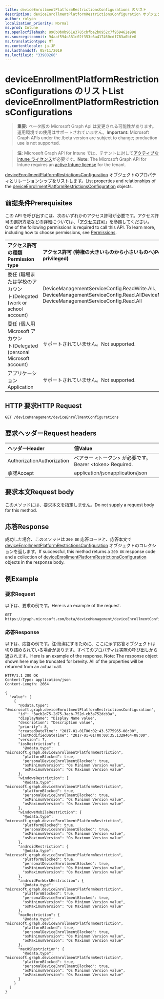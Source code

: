 ```yaml
---
title: deviceEnrollmentPlatformRestrictionsConfigurations のリスト
description: deviceEnrollmentPlatformRestrictionsConfiguration オブジェクトのプロパティとリレーションシップをリストします。
author: rolyon
localization_priority: Normal
ms.prod: Intune
ms.openlocfilehash: 890b0b0b961e3785cbfba2b0952c7f959462e998
ms.sourcegitcommit: 94aaf594c881c02f353c6a417460cdf783a0bfe0
ms.translationtype: MT
ms.contentlocale: ja-JP
ms.lasthandoff: 05/11/2019
ms.locfileid: "33900266"
---
```

# <a name="list-deviceenrollmentplatformrestrictionsconfigurations"></a><span data-ttu-id="a97bc-103">deviceEnrollmentPlatformRestrictionsConfigurations のリスト</span><span class="sxs-lookup"><span data-stu-id="a97bc-103">List deviceEnrollmentPlatformRestrictionsConfigurations</span></span>

> <span data-ttu-id="a97bc-104">**重要:** ベータ版の Microsoft Graph Api は変更される可能性があります。運用環境での使用はサポートされていません。</span><span class="sxs-lookup"><span data-stu-id="a97bc-104">**Important:** Microsoft Graph APIs under the /beta version are subject to change; production use is not supported.</span></span>

> <span data-ttu-id="a97bc-105">**注:** Microsoft Graph API for Intune では、テナントに対して[アクティブな intune ライセンス](https://go.microsoft.com/fwlink/?linkid=839381)が必要です。</span><span class="sxs-lookup"><span data-stu-id="a97bc-105">**Note:** The Microsoft Graph API for Intune requires an [active Intune license](https://go.microsoft.com/fwlink/?linkid=839381) for the tenant.</span></span>

<span data-ttu-id="a97bc-106">[deviceEnrollmentPlatformRestrictionsConfiguration](../resources/intune-onboarding-deviceenrollmentplatformrestrictionsconfiguration.md) オブジェクトのプロパティとリレーションシップをリストします。</span><span class="sxs-lookup"><span data-stu-id="a97bc-106">List properties and relationships of the [deviceEnrollmentPlatformRestrictionsConfiguration](../resources/intune-onboarding-deviceenrollmentplatformrestrictionsconfiguration.md) objects.</span></span>

## <a name="prerequisites"></a><span data-ttu-id="a97bc-107">前提条件</span><span class="sxs-lookup"><span data-stu-id="a97bc-107">Prerequisites</span></span>
<span data-ttu-id="a97bc-p101">この API を呼び出すには、次のいずれかのアクセス許可が必要です。アクセス許可の選択方法などの詳細については、「[アクセス許可](/graph/permissions-reference)」を参照してください。</span><span class="sxs-lookup"><span data-stu-id="a97bc-p101">One of the following permissions is required to call this API. To learn more, including how to choose permissions, see [Permissions](/graph/permissions-reference).</span></span>

|<span data-ttu-id="a97bc-110">アクセス許可の種類</span><span class="sxs-lookup"><span data-stu-id="a97bc-110">Permission type</span></span>|<span data-ttu-id="a97bc-111">アクセス許可 (特権の大きいものから小さいものへ)</span><span class="sxs-lookup"><span data-stu-id="a97bc-111">Permissions (from most to least privileged)</span></span>|
|:---|:---|
|<span data-ttu-id="a97bc-112">委任 (職場または学校のアカウント)</span><span class="sxs-lookup"><span data-stu-id="a97bc-112">Delegated (work or school account)</span></span>|<span data-ttu-id="a97bc-113">DeviceManagementServiceConfig.ReadWrite.All、DeviceManagementServiceConfig.Read.All</span><span class="sxs-lookup"><span data-stu-id="a97bc-113">DeviceManagementServiceConfig.ReadWrite.All, DeviceManagementServiceConfig.Read.All</span></span>|
|<span data-ttu-id="a97bc-114">委任 (個人用 Microsoft アカウント)</span><span class="sxs-lookup"><span data-stu-id="a97bc-114">Delegated (personal Microsoft account)</span></span>|<span data-ttu-id="a97bc-115">サポートされていません。</span><span class="sxs-lookup"><span data-stu-id="a97bc-115">Not supported.</span></span>|
|<span data-ttu-id="a97bc-116">アプリケーション</span><span class="sxs-lookup"><span data-stu-id="a97bc-116">Application</span></span>|<span data-ttu-id="a97bc-117">サポートされていません。</span><span class="sxs-lookup"><span data-stu-id="a97bc-117">Not supported.</span></span>|

## <a name="http-request"></a><span data-ttu-id="a97bc-118">HTTP 要求</span><span class="sxs-lookup"><span data-stu-id="a97bc-118">HTTP Request</span></span>
<!-- {
  "blockType": "ignored"
}
-->
``` http
GET /deviceManagement/deviceEnrollmentConfigurations
```

## <a name="request-headers"></a><span data-ttu-id="a97bc-119">要求ヘッダー</span><span class="sxs-lookup"><span data-stu-id="a97bc-119">Request headers</span></span>
|<span data-ttu-id="a97bc-120">ヘッダー</span><span class="sxs-lookup"><span data-stu-id="a97bc-120">Header</span></span>|<span data-ttu-id="a97bc-121">値</span><span class="sxs-lookup"><span data-stu-id="a97bc-121">Value</span></span>|
|:---|:---|
|<span data-ttu-id="a97bc-122">Authorization</span><span class="sxs-lookup"><span data-stu-id="a97bc-122">Authorization</span></span>|<span data-ttu-id="a97bc-123">ベアラー &lt;トークン&gt; が必要です。</span><span class="sxs-lookup"><span data-stu-id="a97bc-123">Bearer &lt;token&gt; Required.</span></span>|
|<span data-ttu-id="a97bc-124">承諾</span><span class="sxs-lookup"><span data-stu-id="a97bc-124">Accept</span></span>|<span data-ttu-id="a97bc-125">application/json</span><span class="sxs-lookup"><span data-stu-id="a97bc-125">application/json</span></span>|

## <a name="request-body"></a><span data-ttu-id="a97bc-126">要求本文</span><span class="sxs-lookup"><span data-stu-id="a97bc-126">Request body</span></span>
<span data-ttu-id="a97bc-127">このメソッドには、要求本文を指定しません。</span><span class="sxs-lookup"><span data-stu-id="a97bc-127">Do not supply a request body for this method.</span></span>

## <a name="response"></a><span data-ttu-id="a97bc-128">応答</span><span class="sxs-lookup"><span data-stu-id="a97bc-128">Response</span></span>
<span data-ttu-id="a97bc-129">成功した場合、このメソッドは `200 OK` 応答コードと、応答本文で [deviceEnrollmentPlatformRestrictionsConfiguration](../resources/intune-onboarding-deviceenrollmentplatformrestrictionsconfiguration.md) オブジェクトのコレクションを返します。</span><span class="sxs-lookup"><span data-stu-id="a97bc-129">If successful, this method returns a `200 OK` response code and a collection of [deviceEnrollmentPlatformRestrictionsConfiguration](../resources/intune-onboarding-deviceenrollmentplatformrestrictionsconfiguration.md) objects in the response body.</span></span>

## <a name="example"></a><span data-ttu-id="a97bc-130">例</span><span class="sxs-lookup"><span data-stu-id="a97bc-130">Example</span></span>

### <a name="request"></a><span data-ttu-id="a97bc-131">要求</span><span class="sxs-lookup"><span data-stu-id="a97bc-131">Request</span></span>
<span data-ttu-id="a97bc-132">以下は、要求の例です。</span><span class="sxs-lookup"><span data-stu-id="a97bc-132">Here is an example of the request.</span></span>
``` http
GET https://graph.microsoft.com/beta/deviceManagement/deviceEnrollmentConfigurations
```

### <a name="response"></a><span data-ttu-id="a97bc-133">応答</span><span class="sxs-lookup"><span data-stu-id="a97bc-133">Response</span></span>
<span data-ttu-id="a97bc-p102">以下は、応答の例です。注:簡潔にするために、ここに示す応答オブジェクトは切り詰められている場合があります。すべてのプロパティは実際の呼び出しから返されます。</span><span class="sxs-lookup"><span data-stu-id="a97bc-p102">Here is an example of the response. Note: The response object shown here may be truncated for brevity. All of the properties will be returned from an actual call.</span></span>
``` http
HTTP/1.1 200 OK
Content-Type: application/json
Content-Length: 2664

{
  "value": [
    {
      "@odata.type": "#microsoft.graph.deviceEnrollmentPlatformRestrictionsConfiguration",
      "id": "3acb2d75-2d75-3acb-752d-cb3a752dcb3a",
      "displayName": "Display Name value",
      "description": "Description value",
      "priority": 8,
      "createdDateTime": "2017-01-01T00:02:43.5775965-08:00",
      "lastModifiedDateTime": "2017-01-01T00:00:35.1329464-08:00",
      "version": 7,
      "iosRestriction": {
        "@odata.type": "microsoft.graph.deviceEnrollmentPlatformRestriction",
        "platformBlocked": true,
        "personalDeviceEnrollmentBlocked": true,
        "osMinimumVersion": "Os Minimum Version value",
        "osMaximumVersion": "Os Maximum Version value"
      },
      "windowsRestriction": {
        "@odata.type": "microsoft.graph.deviceEnrollmentPlatformRestriction",
        "platformBlocked": true,
        "personalDeviceEnrollmentBlocked": true,
        "osMinimumVersion": "Os Minimum Version value",
        "osMaximumVersion": "Os Maximum Version value"
      },
      "windowsMobileRestriction": {
        "@odata.type": "microsoft.graph.deviceEnrollmentPlatformRestriction",
        "platformBlocked": true,
        "personalDeviceEnrollmentBlocked": true,
        "osMinimumVersion": "Os Minimum Version value",
        "osMaximumVersion": "Os Maximum Version value"
      },
      "androidRestriction": {
        "@odata.type": "microsoft.graph.deviceEnrollmentPlatformRestriction",
        "platformBlocked": true,
        "personalDeviceEnrollmentBlocked": true,
        "osMinimumVersion": "Os Minimum Version value",
        "osMaximumVersion": "Os Maximum Version value"
      },
      "androidForWorkRestriction": {
        "@odata.type": "microsoft.graph.deviceEnrollmentPlatformRestriction",
        "platformBlocked": true,
        "personalDeviceEnrollmentBlocked": true,
        "osMinimumVersion": "Os Minimum Version value",
        "osMaximumVersion": "Os Maximum Version value"
      },
      "macRestriction": {
        "@odata.type": "microsoft.graph.deviceEnrollmentPlatformRestriction",
        "platformBlocked": true,
        "personalDeviceEnrollmentBlocked": true,
        "osMinimumVersion": "Os Minimum Version value",
        "osMaximumVersion": "Os Maximum Version value"
      },
      "macOSRestriction": {
        "@odata.type": "microsoft.graph.deviceEnrollmentPlatformRestriction",
        "platformBlocked": true,
        "personalDeviceEnrollmentBlocked": true,
        "osMinimumVersion": "Os Minimum Version value",
        "osMaximumVersion": "Os Maximum Version value"
      }
    }
  ]
}
```




